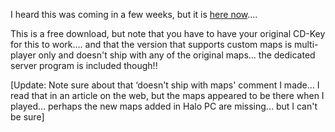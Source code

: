 I heard this was coming in a few weeks, but it is [here now](http://gbxforums.gearboxsoftware.com//showflat.php?Cat=&Board=Halo&Number=181661&page=0&view=collapsed&sb=5&o=&fpart=1)....

This is a free download, but note that you have to have your original CD-Key for this to work.... and that the version that supports custom maps is multi-player only and doesn't ship with any of the original maps... the dedicated server program is included though!!



[Update: Note sure about that &#8216;doesn't ship with maps' comment I made... I read that in an article on the web, but the maps appeared to be there when I played... perhaps the new maps added in Halo PC are missing... but I can't be sure]

